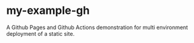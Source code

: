 # my-example-gh

A Github Pages and Github Actions demonstration for multi environment deployment of a static site.
